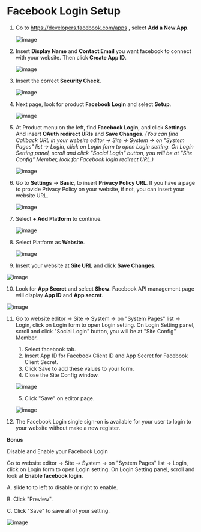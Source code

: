 # ​Facebook Login Setup

1. Go to <https://developers.facebook.com/apps> , select **Add a New App**.
   
   ![image](images/fblgin1.png)


2. Insert **Display Name** and **Contact Email** you want facebook to connect with your website. Then click **Create App ID**.
   
   ![image](images/fblgin2.png)


3. Insert the correct **Security Check**.
   
   ![image](images/fb3.png)


4. Next page, look for product **Facebook Login** and select **Setup**.
   
   ![image](images/fblgin4.png)


5. At Product menu on the left, find **Facebook Login**, and click **Settings**. And insert **OAuth redirect URIs** and **Save Changes**.
   *(You can find Callback URL in your website editor -> Site -> System -> on "System Pages" list -> Login, click on Login form to open Login setting. On Login Setting panel, scroll and click "Social Login" button, you will be at "Site Config" Member, look for Facebook login redirect URL.)*

   ![image](images/fb5.png)


6. Go to **Settings** -> **Basic**, to insert **Privacy Policy URL**. If you have a page to provide Privacy Policy on your website, if not, you can insert your website URL.
   
   ![image](images/fblgin6.png)


7. Select **+ Add Platform** to continue.
   
   ![image](images/fblgin7.png)


8. Select Platform as **Website**.
   
   ![image](images/fblgin8.png)


9.  Insert your website at **Site URL** and click **Save Changes**.
    
   ![image](images/fblgin9.png)


10. Look for **App Secret** and select **Show**. Facebook API management page will display **App ID** and **App secret**.

   ![image](images/fblgin10.png)


11. Go to website editor -> Site -> System -> on "System Pages" list -> Login, click on Login form to open Login setting. On Login Setting panel, scroll and click "Social Login" button, you will be at "Site Config" Member.

    1. Select facebook tab.
    2. Insert App ID for Facebook Client ID and App Secret for Facebook Client Secret.
    3. Click Save to add these values to your form.
    4. Close the Site Config window.

    ![image](images/register_and_login/img_facebook_login_01.png)

    5. Click "Save" on editor page.
  
    ![image](images/register_and_login/img_facebook_login_config_03.png)

12. The Facebook Login single sign-on is available for your user to login to your website without make a new register.



**Bonus**

Disable and Enable your Facebook Login

Go to website editor -> Site -> System -> on "System Pages" list -> Login, click on Login form to open Login setting. On Login Setting panel, scroll and look at **Enable facebook login**.

A.  slide to to left to disable or right to enable.

B.  Click "Preview".

C.  Click "Save" to save all of your setting.

![image](images/register_and_login/img_facebook_login_02_2.png)


